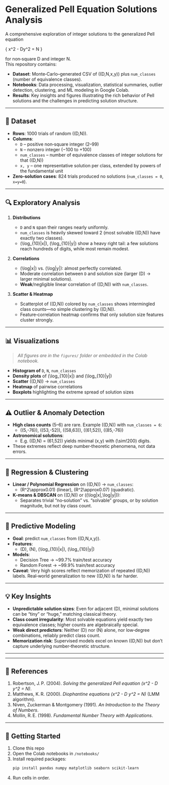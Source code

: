 # Generalized Pell Equation Solutions Analysis

A comprehensive exploration of integer solutions to the generalized Pell equation

\{
x^2 - Dy^2 = N
\}

for non‑square D and integer N.  
This repository contains:
- **Dataset**: Monte‑Carlo–generated CSV of \((D,N,x,y)\) plus `num_classes` (number of equivalence classes).
- **Notebooks**: Data processing, visualization, statistical summaries, outlier detection, clustering, and ML modeling in Google Colab.
- **Results**: Key insights and figures illustrating the rich behavior of Pell solutions and the challenges in predicting solution structure.

---

## 📑 Dataset

- **Rows**: 1000 trials of random \((D,N)\).
- **Columns**:
  - `D` – positive non‑square integer (2–99)
  - `N` – nonzero integer (−100 to +100)
  - `num_classes` – number of equivalence classes of integer solutions for that \((D,N)\)
  - `x, y` – one representative solution per class, extended by powers of the fundamental unit
- **Zero‑solution cases**: 824 trials produced no solutions (`num_classes = 0`, `x=y=0`).

---

## 🔍 Exploratory Analysis

1. **Distributions**  
   - `D` and `N` span their ranges nearly uniformly.  
   - `num_classes` is heavily skewed toward 2 (most solvable \((D,N)\) have exactly two classes).  
   - \(\log_{10}|x|\), \(\log_{10}|y|\) show a heavy right tail: a few solutions reach hundreds of digits, while most remain modest.

2. **Correlations**  
   - \(\log|x|\) vs. \(\log|y|\): almost perfectly correlated.  
   - Moderate correlation between `D` and solution size (larger \(D\) → larger minimal solutions).  
   - **Weak**/negligible linear correlation of \((D,N)\) with `num_classes`.

3. **Scatter & Heatmap**  
   - Scatterplot of \((D,N)\) colored by `num_classes` shows intermingled class counts—no simple clustering by \((D,N)\).  
   - Feature‐correlation heatmap confirms that only solution size features cluster strongly.

---

## 📊 Visualizations

> _All figures are in the `figures/` folder or embedded in the Colab notebook._

- **Histogram of** `D`, `N`, `num_classes`
- **Density plots** of \(\log_{10}|x|\) and \(\log_{10}|y|\)
- **Scatter** \((D,N)\) → `num_classes`
- **Heatmap** of pairwise correlations
- **Boxplots** highlighting the extreme spread of solution sizes

---

## ⚠️ Outlier & Anomaly Detection

- **High class counts** (5–6) are rare. Example \((D,N)\) with `num_classes = 6`:  
  - \((5,-76)\), \((53,-52)\), \((58,63)\), \((61,52)\), \((85,-76)\)  
- **Astronomical solutions**:  
  - E.g. \((D,N) = (61,52)\) yields minimal \(x,y\) with \(\sim\!200\) digits.  
- These extremes reflect deep number‑theoretic phenomena, not data errors.

---

## 🧮 Regression & Clustering

- **Linear / Polynomial Regression** on \((D,N)\) → `num_classes`:  
  - \(R^2\approx0.01\) (linear), \(R^2\approx0.07\) (quadratic).  
- **K‑means & DBSCAN** on \((D,N)\) or \((\log|x|,\log|y|)\):  
  - Separates trivial “no‑solution” vs. “solvable” groups, or by solution magnitude, but not by class count.

---

## 🤖 Predictive Modeling

- **Goal**: predict `num_classes` from \((D,N,x,y)\).
- **Features**:  
  - \(D\), \(N\), \(\log_{10}|x|\), \(\log_{10}|y|\)  
- **Models**:
  - Decision Tree → ~99.7% train/test accuracy  
  - Random Forest → ~99.9% train/test accuracy  
- **Caveat**: Very high scores reflect memorization of repeated \((D,N)\) labels. Real‑world generalization to new \((D,N)\) is far harder.

---

## 💡 Key Insights

- **Unpredictable solution sizes**: Even for adjacent \(D\), minimal solutions can be “tiny” or “huge,” matching classical theory.  
- **Class count irregularity**: Most solvable equations yield exactly two equivalence classes; higher counts are algebraically special.  
- **Weak direct predictors**: Neither \(D\) nor \(N\) alone, nor low‑degree combinations, reliably predict class count.  
- **Memorization risk**: Supervised models excel on known \((D,N)\) but don’t capture underlying number‑theoretic structure.

---


---

## 📖 References

1. Robertson, J. P. (2004). _Solving the generalized Pell equation \(x^2 - D y^2 = N\)_.  
2. Matthews, K. R. (2000). _Diophantine equations \(x^2 - D y^2 = N\)_ (LMM algorithm).  
3. Niven, Zuckerman & Montgomery (1991). _An Introduction to the Theory of Numbers_.  
4. Mollin, R. E. (1998). _Fundamental Number Theory with Applications_.

---

## 🚀 Getting Started

1. Clone this repo  
2. Open the Colab notebooks in `/notebooks/`  
3. Install required packages:
   ```bash
   pip install pandas numpy matplotlib seaborn scikit-learn
4. Run cells in order.

